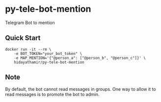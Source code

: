 # py-tele-bot-mention

Telegram Bot to mention

## Quick Start

```shell
docker run -it --rm \
	-e BOT_TOKEN="your_bot_token" \
	-e MAP_MENTION='{"@person_a": ["@person_b", "@person_c"]}' \
	hidayathamir/py-tele-bot-mention
```

## Note

By default, the bot cannot read messages in groups. One way to allow it to read messages is to promote the bot to admin.
